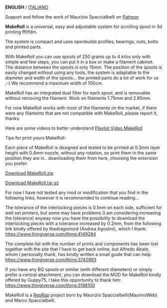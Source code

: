 **ENGLISH** / [ITALIANO](README(IT).md)

Support and follow the work of Maurizio Spaccialbelli on [Patreon](https://www.patreon.com/mauriziospaccialbelli)

**MakeRoll** is a universal, easy and adjustable system for scrolling spool in 3d printing fff/fdm.

The system is compact and uses openbuilds profiles, bearings, nuts, bolts and printed parts.

With MakeRoll you can use spools of 250 grams up to 4 kilos only with simple and few steps, you can put it in a box or make a filament cabinet. The distance between the spools is only 15mm.
The position of the spools is easily changed without using any tools, the system is adaptable to the diameter and width of the spools... the printed parts do a lot of work for us ;-)
We recommend a maximum width of 100cm.

MakeRoll has an integrated dust filter for each spool, and is removable without removing the filament. Work on filaments 1.75mm and 2.85mm.

For now MakeRoll works with most of the filaments on the market, if there were any filaments that are not compatible with MakeRoll, please report it, thanks.

Here are some videos to better understand [Playlist Video MakeRoll](https://www.youtube.com/playlist?list=PLQNfSBT6MZGRoyhgSXX5KtdG6Ll7bRw73)

Tips for print yours MakeRoll:

Each piece of MakeRoll is designed and tested to be printed at 0.3mm layer height with 0.4mm nozzle, without any rotation, so print them in the same position they are in.. downloading them from here, choosing the extension you prefer:

[Download MakeRoll.zip](https://github.com/mauriziospaccialbelli/MakeRoll/archive/1.0.1.zip)

[Download MakeRoll.tar.gz](https://github.com/mauriziospaccialbelli/MakeRoll/archive/1.0.1.tar.gz)

For now I have not tested any mod or modification that you find in the following links, however it is recommended to continue reading...

The tolerance of the interlocking pieces is 0.1mm on each side, sufficient for well set printers, but some may have problems (I am considering increasing the tolerance) anyway now you have the possibility to download the interlocking pieces with a tolerance increased by 0.2mm, from the following link kindly offered by thedragonlord (Andrea Agostini), which I thank:
https://www.thingiverse.com/thing:4149284

The complete list with the number of prints and components has been lost together with the site that I have to get back online, but Alfredo Abate, whom I personally thank, has kindly written a small guide that can help:
https://www.thingiverse.com/thing:3742993

If you have any BQ spools or similar (with different diameters) or simply prefer a central attachment, you can download the MOD for MakeRoll kindly offered by Guppy75, I take this opportunity to thank him:
https://www.thingiverse.com/thing:3198100


MakeRoll is a [RepRap](http://reprap.org/wiki/MakeRoll) project born by Maurizio Spaccialbelli(MaurinoWeb) and Marco Spaccialbelli.
